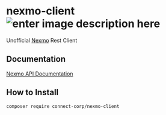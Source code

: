 nexmo-client ![enter image description here](https://travis-ci.org/ConnectCorp/nexmo-client.svg?branch=master)
=============
Unofficial [Nexmo](https://www.nexmo.com/) Rest Client 
## Documentation
[Nexmo API Documentation](https://docs.nexmo.com/) 
## How to Install
```composer require connect-corp/nexmo-client```
